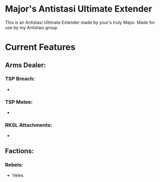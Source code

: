 # Major's Antistasi Ultimate Extender

  This is an Antistasi Ultimate Extender made by your's truly Major.
  Made for use by my Antistasi group.

# Current Features
## Arms Dealer:
### TSP Breach:
* 
### TSP Melee:
* 
### RKSL Attachments:
* 
## Factions:
### Rebels:
  * Veles

